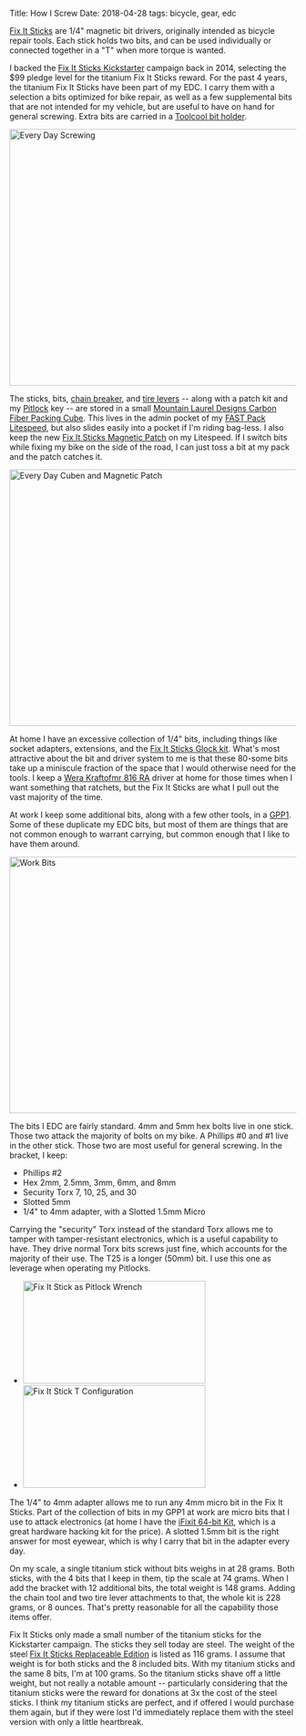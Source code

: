 Title: How I Screw
Date: 2018-04-28
tags: bicycle, gear, edc

[Fix It Sticks](http://fixitsticks.com/) are 1/4" magnetic bit drivers, originally intended as bicycle repair tools. Each stick holds two bits, and can be used individually or connected together in a "T" when more torque is wanted.

I backed the [Fix It Sticks Kickstarter](https://www.kickstarter.com/projects/fixitsticks/a-re-imagined-replaceable-wrench) campaign back in 2014, selecting the $99 pledge level for the titanium Fix It Sticks reward. For the past 4 years, the titanium Fix It Sticks have been part of my EDC. I carry them with a selection a bits optimized for bike repair, as well as a few supplemental bits that are not intended for my vehicle, but are useful to have on hand for general screwing. Extra bits are carried in a [Toolcool bit holder](https://www.amazon.com/Toolcool-Screwdriver-Holder-Plastic-Storage/dp/B01HZ5H136).

<a href="https://www.flickr.com/photos/pigmonkey/40865571815/in/dateposted/" title="Every Day Screwing"><img src="https://farm1.staticflickr.com/970/40865571815_0559520aab_c.jpg" width="800" height="450" alt="Every Day Screwing"></a>

The sticks, bits, [chain breaker](https://store.fixitsticks.com/collections/mountain/products/chain-breaker?variant=41737672269), and [tire levers](https://store.fixitsticks.com/collections/mountain/products/replaceable-edition-tire-lever?variant=29081073933) -- along with a patch kit and my [Pitlock](https://www.pitlock.de/en) key -- are stored in a small [Mountain Laurel Designs Carbon Fiber Packing Cube](https://mountainlaureldesigns.com/product/cuben-fiber-packing-cubes/). This lives in the admin pocket of my [FAST Pack Litespeed](https://tripleaughtdesign.com/shop/fast-pack-litespeed/), but also slides easily into a pocket if I'm riding bag-less. I also keep the new [Fix It Sticks Magnetic Patch](https://store.fixitsticks.com/products/magnetic-patch?variant=6886014124089) on my Litespeed. If I switch bits while fixing my bike on the side of the road, I can just toss a bit at my pack and the patch catches it.

<a href="https://www.flickr.com/photos/pigmonkey/41764880721/in/dateposted/" title="Every Day Cuben and Magnetic Patch"><img src="https://farm1.staticflickr.com/907/41764880721_02dbfde68b_c.jpg" width="800" height="450" alt="Every Day Cuben and Magnetic Patch"></a>

At home I have an excessive collection of 1/4" bits, including things like socket adapters, extensions, and the [Fix It Sticks Glock kit](https://store.fixitsticks.com/collections/glock/products/copy-of-a2-front-sight-bit?variant=1969893277709). What's most attractive about the bit and driver system to me is that these 80-some bits take up a miniscule fraction of the space that I would otherwise need for the tools. I keep a [Wera Kraftofmr 816 RA](https://www.amazon.com/Wera-Kraftform-Bitholding-Ratcheting-Screwdriver/dp/B004VMWZV0) driver at home for those times when I want something that ratchets, but the Fix It Sticks are what I pull out the vast majority of the time.

At work I keep some additional bits, along with a few other tools, in a [GPP1](https://tripleaughtdesign.com/shop/gpp1/). Some of these duplicate my EDC bits, but most of them are things that are not common enough to warrant carrying, but common enough that I like to have them around.

<a href="https://www.flickr.com/photos/pigmonkey/40865578665/in/dateposted/" title="Work Bits"><img src="https://farm1.staticflickr.com/980/40865578665_65129a799f_c.jpg" width="800" height="450" alt="Work Bits"></a>

The bits I EDC are fairly standard. 4mm and 5mm hex bolts live in one stick. Those two attack the majority of bolts on my bike. A Phillips #0 and #1 live in the other stick. Those two are most useful for general screwing. In the bracket, I keep:

 * Phillips #2
 * Hex 2mm, 2.5mm, 3mm, 6mm, and 8mm
 * Security Torx 7, 10, 25, and 30
 * Slotted 5mm
 * 1/4" to 4mm adapter, with a Slotted 1.5mm Micro

Carrying the "security" Torx instead of the standard Torx allows me to tamper with tamper-resistant electronics, which is a useful capability to have. They drive normal Torx bits screws just fine, which accounts for the majority of their use. The T25 is a longer (50mm) bit. I use this one as leverage when operating my Pitlocks.

<ul class="thumbs">
    <li>
        <a href="https://www.flickr.com/photos/pigmonkey/41764874631/in/dateposted/" title="Fix It Stick as Pitlock Wrench"><img src="https://farm1.staticflickr.com/975/41764874631_a0c686d5b7_n.jpg" width="320" height="180" alt="Fix It Stick as Pitlock Wrench"></a>
    </li>
    <li>
        <a href="https://www.flickr.com/photos/pigmonkey/40865567145/in/dateposted/" title="Fix It Stick T Configuration"><img src="https://farm1.staticflickr.com/904/40865567145_b724595104_n.jpg" width="320" height="180" alt="Fix It Stick T Configuration"></a>
    </li>
</ul>

The 1/4" to 4mm adapter allows me to run any 4mm micro bit in the Fix It Sticks. Part of the collection of bits in my GPP1 at work are micro bits that I use to attack electronics (at home I have the [iFixit 64-bit Kit](https://www.ifixit.com/Store/Tools/64-Bit-Driver-Kit/IF145-299-4), which is a great hardware hacking kit for the price). A slotted 1.5mm bit is the right answer for most eyewear, which is why I carry that bit in the adapter every day.

On my scale, a single titanium stick without bits weighs in at 28 grams. Both sticks, with the 4 bits that I keep in them, tip the scale at 74 grams. When I add the bracket with 12 additional bits, the total weight is 148 grams. Adding the chain tool and two tire lever attachments to that, the whole kit is 228 grams, or 8 ounces. That's pretty reasonable for all the capability those items offer.

Fix It Sticks only made a small number of the titanium sticks for the Kickstarter campaign. The sticks they sell today are steel. The weight of the steel [Fix It Sticks Replaceable Edition](https://store.fixitsticks.com/collections/mountain/products/fix-it-sticks-replaceable-edition?variant=21124474497) is listed as 116 grams. I assume that weight is for both sticks and the 8 included bits. With my titanium sticks and the same 8 bits, I'm at 100 grams. So the titanium sticks shave off a little weight, but not really a notable amount -- particularly considering that the titanium sticks were the reward for donations at 3x the cost of the steel sticks. I think my titanium sticks are perfect, and if offered I would purchase them again, but if they were lost I'd immediately replace them with the steel version with only a little heartbreak.
